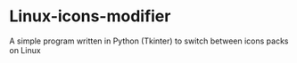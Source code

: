# Linux-icons-modifier
A simple program written in Python (Tkinter) to switch between icons packs on Linux
